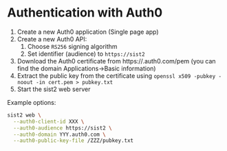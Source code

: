 
# Authentication with Auth0

1. Create a new Auth0 application (Single page app)
2. Create a new Auth0 API:
   1. Choose `RS256` signing algorithm
   2. Set identifier (audience) to `https://sist2`
3. Download the Auth0 certificate from https://<domain>.auth0.com/pem (you can find the domain Applications->Basic information)
4. Extract the public key from the certificate using `openssl x509 -pubkey -noout -in cert.pem > pubkey.txt`
5. Start the sist2 web server

Example options:
```bash
sist2 web \
  --auth0-client-id XXX \
  --auth0-audience https://sist2 \
  --auth0-domain YYY.auth0.com \
  --auth0-public-key-file /ZZZ/pubkey.txt
```